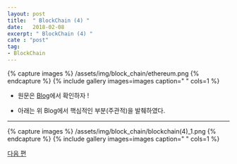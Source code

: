 ```yaml
---
layout: post
title:  " BlockChain (4) "
date:   2018-02-08
excerpt: " BlockChain (4) "
cate : "post"
tag:
- BlockChain
---
```

{% capture images %}
  /assets/img/block_chain/ethereum.png
{% endcapture %}
{% include gallery images=images caption=" " cols=1 %}

* 원문은 [Blog](http://www.chaintalk.io/archive/lecture/415)에서 확인하자 !

* 아래는 위 Blog에서 핵심적인 부분(주관적)을 발췌하였다.

---





{% capture images %}
  /assets/img/block_chain/blockchain(4)_1.png
{% endcapture %}
{% include gallery images=images caption=" " cols=1 %}




[다음 편](https://goodgid.github.io/BlockChain(5)/)